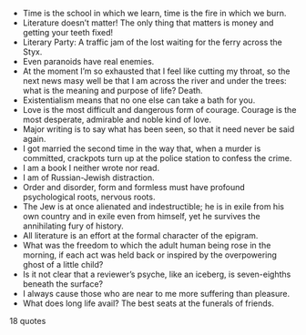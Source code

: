  - Time is the school in which we learn, time is the fire in which we burn.
 - Literature doesn’t matter! The only thing that matters is money and getting your teeth fixed!
 - Literary Party: A traffic jam of the lost waiting for the ferry across the Styx.
 - Even paranoids have real enemies.
 - At the moment I’m so exhausted that I feel like cutting my throat, so the next news masy well be that I am across the river and under the trees: what is the meaning and purpose of life? Death.
 - Existentialism means that no one else can take a bath for you.
 - Love is the most difficult and dangerous form of courage. Courage is the most desperate, admirable and noble kind of love.
 - Major writing is to say what has been seen, so that it need never be said again.
 - I got married the second time in the way that, when a murder is committed, crackpots turn up at the police station to confess the crime.
 - I am a book I neither wrote nor read.
 - I am of Russian-Jewish distraction.
 - Order and disorder, form and formless must have profound psychological roots, nervous roots.
 - The Jew is at once alienated and indestructible; he is in exile from his own country and in exile even from himself, yet he survives the annihilating fury of history.
 - All literature is an effort at the formal character of the epigram.
 - What was the freedom to which the adult human being rose in the morning, if each act was held back or inspired by the overpowering ghost of a little child?
 - Is it not clear that a reviewer’s psyche, like an iceberg, is seven-eighths beneath the surface?
 - I always cause those who are near to me more suffering than pleasure.
 - What does long life avail? The best seats at the funerals of friends.

18 quotes